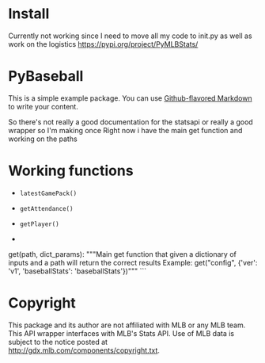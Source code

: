 # Install
Currently not working since I need to move all my code to init.py as well as work on the logistics
https://pypi.org/project/PyMLBStats/

# PyBaseball

This is a simple example package. You can use
[Github-flavored Markdown](https://guides.github.com/features/mastering-markdown/)
to write your content.

So there's not really a good documentation for the statsapi or really a good wrapper so I'm making once
Right now i have the main get function and working on the paths

# Working functions

* `latestGamePack()`

* `getAttendance()`

* `getPlayer()`

* ```get()
 get(path, dict_params):
    """Main get function that given a dictionary of inputs and a path will return the correct results
    Example:
    get("config", {'ver': 'v1', 'baseballStats': 'baseballStats'})""" ```

# Copyright
This package and its author are not affiliated with MLB or any MLB team. This API wrapper interfaces with MLB's Stats API. Use of MLB data is subject to the notice posted at http://gdx.mlb.com/components/copyright.txt.
